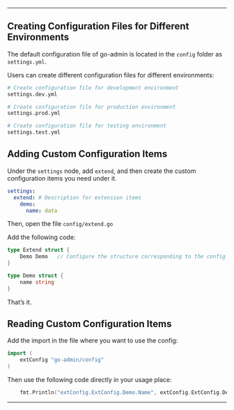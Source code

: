 
---

## Creating Configuration Files for Different Environments

The default configuration file of go-admin is located in the `config` folder as `settings.yml`.

Users can create different configuration files for different environments:

```sh
# Create configuration file for development environment
settings.dev.yml

# Create configuration file for production environment
settings.prod.yml

# Create configuration file for testing environment
settings.test.yml
```

## Adding Custom Configuration Items

Under the `settings` node, add `extend`, and then create the custom configuration items you need under it.

```yml
settings:
  extend: # Description for extension items
    demo:
      name: data
```

Then, open the file `config/extend.go`

Add the following code:

```go
type Extend struct {
	Demo Demo   // Configure the structure corresponding to the config file here
}

type Demo struct {
	name string
}
```

That’s it.

## Reading Custom Configuration Items

Add the import in the file where you want to use the config:

```go
import (
    extConfig "go-admin/config"
)
```

Then use the following code directly in your usage place:

```go
    fmt.Println("extConfig.ExtConfig.Demo.Name", extConfig.ExtConfig.Demo.Name)
```

---

